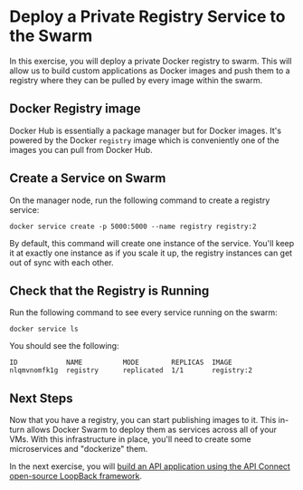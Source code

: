 # Deploy a Private Registry Service to the Swarm

In this exercise, you will deploy a private Docker registry to swarm. This will allow us to build custom applications as Docker images and push them to a registry where they can be pulled by every image within the swarm.

## Docker Registry image

Docker Hub is essentially a package manager but for Docker images. It's powered by the Docker `registry` image which is conveniently one of the images you can pull from Docker Hub.

## Create a Service on Swarm

On the manager node, run the following command to create a registry service:

```
docker service create -p 5000:5000 --name registry registry:2
```

By default, this command will create one instance of the service. You'll keep it at exactly one instance as if you scale it up, the registry instances can get out of sync with each other.

## Check that the Registry is Running

Run the following command to see every service running on the swarm:
```
docker service ls
```

You should see the following:
```
ID            NAME          MODE        REPLICAS  IMAGE
nlqmvnomfk1g  registry      replicated  1/1       registry:2
```

## Next Steps

Now that you have a registry, you can start publishing images to it. This in-turn allows Docker Swarm to deploy them as services across all of your VMs. With this infrastructure in place, you'll need to create some microservices and "dockerize" them.

In the next exercise, you will [build an API application using the API Connect open-source LoopBack framework](../ex3/README.md).
